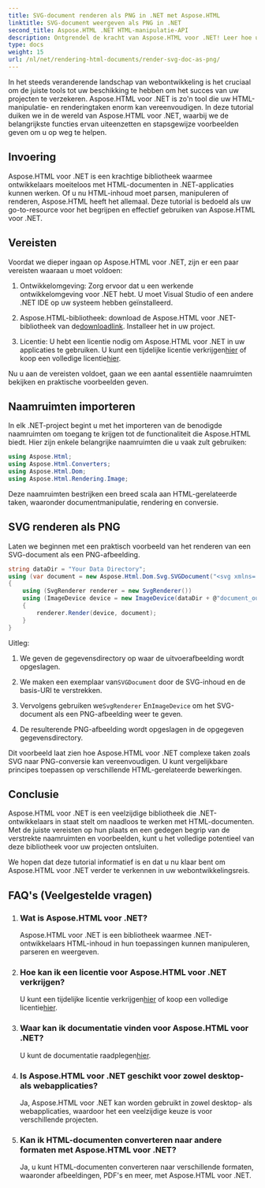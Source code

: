 ```yaml
---
title: SVG-document renderen als PNG in .NET met Aspose.HTML
linktitle: SVG-document weergeven als PNG in .NET
second_title: Aspose.HTML .NET HTML-manipulatie-API
description: Ontgrendel de kracht van Aspose.HTML voor .NET! Leer hoe u moeiteloos SVG Doc als PNG kunt renderen. Duik in stapsgewijze voorbeelden en FAQ's. Ga nu aan de slag!
type: docs
weight: 15
url: /nl/net/rendering-html-documents/render-svg-doc-as-png/
---
```


In het steeds veranderende landschap van webontwikkeling is het cruciaal om de juiste tools tot uw beschikking te hebben om het succes van uw projecten te verzekeren. Aspose.HTML voor .NET is zo'n tool die uw HTML-manipulatie- en renderingtaken enorm kan vereenvoudigen. In deze tutorial duiken we in de wereld van Aspose.HTML voor .NET, waarbij we de belangrijkste functies ervan uiteenzetten en stapsgewijze voorbeelden geven om u op weg te helpen.

## Invoering

Aspose.HTML voor .NET is een krachtige bibliotheek waarmee ontwikkelaars moeiteloos met HTML-documenten in .NET-applicaties kunnen werken. Of u nu HTML-inhoud moet parsen, manipuleren of renderen, Aspose.HTML heeft het allemaal. Deze tutorial is bedoeld als uw go-to-resource voor het begrijpen en effectief gebruiken van Aspose.HTML voor .NET.

## Vereisten

Voordat we dieper ingaan op Aspose.HTML voor .NET, zijn er een paar vereisten waaraan u moet voldoen:

1. Ontwikkelomgeving: Zorg ervoor dat u een werkende ontwikkelomgeving voor .NET hebt. U moet Visual Studio of een andere .NET IDE op uw systeem hebben geïnstalleerd.

2.  Aspose.HTML-bibliotheek: download de Aspose.HTML voor .NET-bibliotheek van de[downloadlink](https://releases.aspose.com/html/net/). Installeer het in uw project.

3.  Licentie: U hebt een licentie nodig om Aspose.HTML voor .NET in uw applicaties te gebruiken. U kunt een tijdelijke licentie verkrijgen[hier](https://purchase.aspose.com/temporary-license/) of koop een volledige licentie[hier](https://purchase.aspose.com/buy).

Nu u aan de vereisten voldoet, gaan we een aantal essentiële naamruimten bekijken en praktische voorbeelden geven.

## Naamruimten importeren

In elk .NET-project begint u met het importeren van de benodigde naamruimten om toegang te krijgen tot de functionaliteit die Aspose.HTML biedt. Hier zijn enkele belangrijke naamruimten die u vaak zult gebruiken:

```csharp
using Aspose.Html;
using Aspose.Html.Converters;
using Aspose.Html.Dom;
using Aspose.Html.Rendering.Image;
```

Deze naamruimten bestrijken een breed scala aan HTML-gerelateerde taken, waaronder documentmanipulatie, rendering en conversie.

## SVG renderen als PNG

Laten we beginnen met een praktisch voorbeeld van het renderen van een SVG-document als een PNG-afbeelding.

```csharp
string dataDir = "Your Data Directory";
using (var document = new Aspose.Html.Dom.Svg.SVGDocument("<svg xmlns='http://www.w3.org/2000/svg'><circle cx='50' cy='50' r='40'/></svg>", @"c:\work\"))
{
    using (SvgRenderer renderer = new SvgRenderer())
    using (ImageDevice device = new ImageDevice(dataDir + @"document_out.png"))
    {
        renderer.Render(device, document);
    }
}
```

Uitleg:

1. We geven de gegevensdirectory op waar de uitvoerafbeelding wordt opgeslagen.

2.  We maken een exemplaar van`SVGDocument` door de SVG-inhoud en de basis-URI te verstrekken.

3.  Vervolgens gebruiken we`SvgRenderer` En`ImageDevice` om het SVG-document als een PNG-afbeelding weer te geven.

4. De resulterende PNG-afbeelding wordt opgeslagen in de opgegeven gegevensdirectory.

Dit voorbeeld laat zien hoe Aspose.HTML voor .NET complexe taken zoals SVG naar PNG-conversie kan vereenvoudigen. U kunt vergelijkbare principes toepassen op verschillende HTML-gerelateerde bewerkingen.

## Conclusie

Aspose.HTML voor .NET is een veelzijdige bibliotheek die .NET-ontwikkelaars in staat stelt om naadloos te werken met HTML-documenten. Met de juiste vereisten op hun plaats en een gedegen begrip van de verstrekte naamruimten en voorbeelden, kunt u het volledige potentieel van deze bibliotheek voor uw projecten ontsluiten.

We hopen dat deze tutorial informatief is en dat u nu klaar bent om Aspose.HTML voor .NET verder te verkennen in uw webontwikkelingsreis.

## FAQ's (Veelgestelde vragen)

1. ### Wat is Aspose.HTML voor .NET?
   Aspose.HTML voor .NET is een bibliotheek waarmee .NET-ontwikkelaars HTML-inhoud in hun toepassingen kunnen manipuleren, parseren en weergeven.

2. ### Hoe kan ik een licentie voor Aspose.HTML voor .NET verkrijgen?
    U kunt een tijdelijke licentie verkrijgen[hier](https://purchase.aspose.com/temporary-license/) of koop een volledige licentie[hier](https://purchase.aspose.com/buy).

3. ### Waar kan ik documentatie vinden voor Aspose.HTML voor .NET?
    U kunt de documentatie raadplegen[hier](https://reference.aspose.com/html/net/).

4. ### Is Aspose.HTML voor .NET geschikt voor zowel desktop- als webapplicaties?
   Ja, Aspose.HTML voor .NET kan worden gebruikt in zowel desktop- als webapplicaties, waardoor het een veelzijdige keuze is voor verschillende projecten.

5. ### Kan ik HTML-documenten converteren naar andere formaten met Aspose.HTML voor .NET?
   Ja, u kunt HTML-documenten converteren naar verschillende formaten, waaronder afbeeldingen, PDF's en meer, met Aspose.HTML voor .NET.
